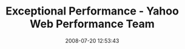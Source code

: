 ---
date: 2008-07-20 12:53:43
link:
  source: delicious
  source_url: https://del.icio.us/roytang
  text: Exceptional Performance - Yahoo Web Performance Team
  url: http://developer.yahoo.com/performance/
slug: exceptional-performance-yahoo-web-performance-team
source: delicious
syndicated:
- type: facebook
  url: https://www.facebook.com/stephen.roy.tang/posts/22602543604
tags:
- web
- webdesign
- programming
- javascript
- css
title: Exceptional Performance - Yahoo Web Performance Team
---
